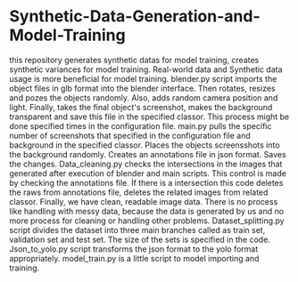 # Synthetic-Data-Generation-and-Model-Training
this repository generates synthetic datas for model training, creates synthetic variances for model training. Real-world data and Synthetic data usage is more beneficial for model training.
blender.py script imports the  object files in glb format into the blender interface. Then rotates, resizes and pozes the objects randomly. Also, adds random camera position and light. Finally, takes the final object's screenshot, makes the background transparent and save this file in the specified classor. This process might be done specified times in the configuration file.
main.py pulls the specific number of screenshots that specified in the configuration file and background in the specified classor. Places the objects screensshots into the background randomly. Creates an annotations file in json format. Saves the changes.
Data_cleaning.py checks the intersections in the images that generated after execution of blender and main scripts. This control is made by checking the annotations file. İf there is a intersection this code deletes the raws from annotations file, deletes the related images from related classor.
Finally, we have clean, readable image data. There is no process like handling with messy data, because the data is generated by us and no more process for cleaning or handling other problems.
Dataset_splitting.py script divides the dataset into three main branches called as train set, validation set and test set. The size of the sets is specified in the code. 
Json_to_yolo.py script transforms the json format to the yolo format appropriately. 
model_train.py  is a little script to model importing and training.
